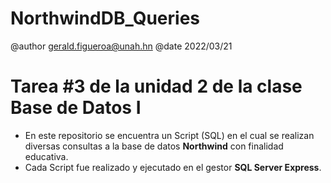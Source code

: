 # NorthwindDB_Queries

@author gerald.figueroa@unah.hn
@date 2022/03/21

Tarea #3 de la unidad 2 de la clase Base de Datos I
=

- En este repositorio se encuentra un Script (SQL) en el cual se realizan diversas consultas a la base de datos **Northwind** con finalidad educativa.
- Cada Script fue realizado y ejecutado en el gestor **SQL Server Express**.
